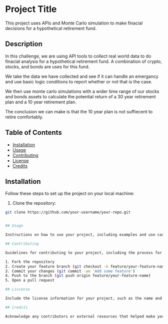 # Project Title

This project uses APIs and Monte Carlo simulation to make finacial decisions for a hypothetical retirement fund.

## Description

In this challenge, we are using API tools to collect real world data to do finacial analysis for a hypothetical retirement fund. A combination of crypto, stocks, and bonds are uses for this fund.

We take the data we have collected and see if it can handle an emergancy and use basic logic conditions to report whether or not that is the case.

We then use monte carlo simulations with a wider time range of our stocks and bonds assets to calculate the potential return of a 30 year retirement plan and a 10 year retirement plan. 

The conclusion we can make is that the 10 year plan is not suffiecent to retire comfortably.

## Table of Contents

- [Installation](#installation)
- [Usage](#usage)
- [Contributing](#contributing)
- [License](#license)
- [Credits](#credits)

## Installation

Follow these steps to set up the project on your local machine:

1. Clone the repository:

```bash
git clone https://github.com/your-username/your-repo.git


## Usage

Instructions on how to use your project, including examples and use cases. You may want to include code snippets, screenshots, or GIFs to illustrate the usage.

## Contributing

Guidelines for contributing to your project, including the process for submitting pull requests, reporting bugs, or requesting new features.

1. Fork the repository
2. Create your feature branch (git checkout -b feature/your-feature-name)
3. Commit your changes (git commit -am 'Add some feature')
4. Push to the branch (git push origin feature/your-feature-name)
5. Open a pull request

## Liscense 

Include the license information for your project, such as the name and a link to the full text.

## Credits

Acknowledge any contributors or external resources that helped make your project possible. This may include other developers, designers, or third-party libraries.